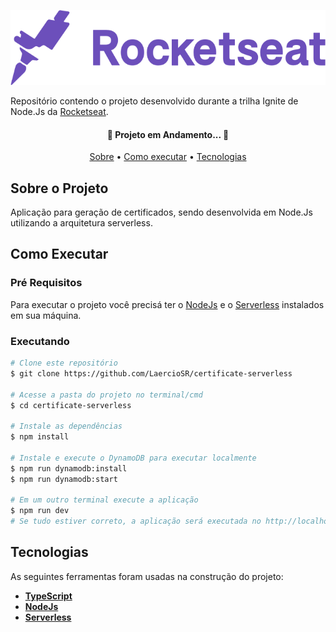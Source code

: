 <p align="center">
  <a href="https://www.rocketseat.com.br/">
    <img src="https://raw.githubusercontent.com/LaercioSR/certificate-serverless/main/assets/rocketseat-logo.png" height="120" width="auto" alt="Rocketseat Logo" />
  </a>
</p>

Repositório contendo o projeto desenvolvido durante a trilha Ignite de Node.Js da [Rocketseat](https://www.rocketseat.com.br/).

<h4 align="center">
 🚧  Projeto em Andamento...  🚧
</h4>

<p align="center">
 <a href="#sobre-o-projeto">Sobre</a> •
 <a href="#como-executar">Como executar</a> •
 <a href="#tecnologias">Tecnologias</a>
</p>

## Sobre o Projeto

Aplicação para geração de certificados, sendo desenvolvida em Node.Js utilizando a arquitetura serverless.

## Como Executar

### Pré Requisitos

Para executar o projeto você precisá ter o [NodeJs](https://nodejs.org/en/) e o [Serverless](https://www.serverless.com/) instalados em sua máquina.

### Executando

```bash
# Clone este repositório
$ git clone https://github.com/LaercioSR/certificate-serverless

# Acesse a pasta do projeto no terminal/cmd
$ cd certificate-serverless

# Instale as dependências
$ npm install

# Instale e execute o DynamoDB para executar localmente
$ npm run dynamodb:install
$ npm run dynamodb:start

# Em um outro terminal execute a aplicação
$ npm run dev
# Se tudo estiver correto, a aplicação será executada no http://localhost:3000
```

## Tecnologias

As seguintes ferramentas foram usadas na construção do projeto:

- **[TypeScript](https://www.typescriptlang.org/)**
- **[NodeJs](https://nodejs.org/en/)**
- **[Serverless](https://www.serverless.com/)**
